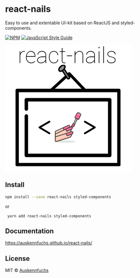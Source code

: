 # react-nails

Easy to use and extentable UI-kit based on ReactJS and styled-components.

>

[![NPM](https://img.shields.io/npm/v/react-nails.svg)](https://www.npmjs.com/package/react-nails) [![JavaScript Style Guide](https://img.shields.io/badge/code_style-standard-brightgreen.svg)](https://standardjs.com)

![react-nails logo](./img/react-nails-logo.png)

## Install

```bash
npm install --save react-nails styled-components
```

or

```
 yarn add react-nails styled-components
```

## Documentation

https://auskennfuchs.github.io/react-nails/

## License

MIT © [Auskennfuchs](https://github.com/Auskennfuchs)
